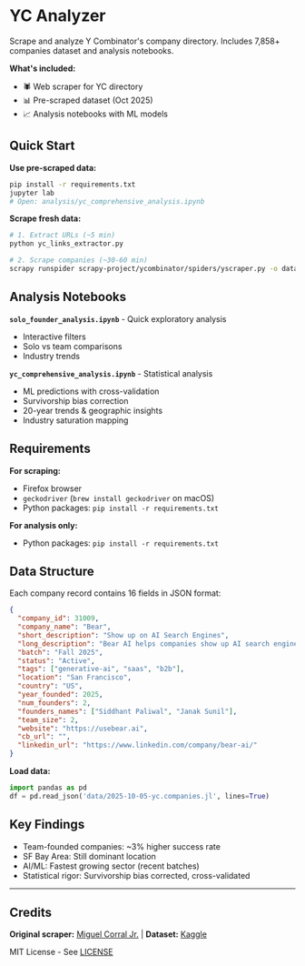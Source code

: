 # YC Analyzer

Scrape and analyze Y Combinator's company directory. Includes 7,858+ companies dataset and analysis notebooks.

**What's included:**
- 🕷️ Web scraper for YC directory
- 📊 Pre-scraped dataset (Oct 2025)
- 📈 Analysis notebooks with ML models

## Quick Start

**Use pre-scraped data:**
```bash
pip install -r requirements.txt
jupyter lab
# Open: analysis/yc_comprehensive_analysis.ipynb
```

**Scrape fresh data:**
```bash
# 1. Extract URLs (~5 min)
python yc_links_extractor.py

# 2. Scrape companies (~30-60 min)
scrapy runspider scrapy-project/ycombinator/spiders/yscraper.py -o data/output.jl --loglevel=ERROR
```

## Analysis Notebooks

**`solo_founder_analysis.ipynb`** - Quick exploratory analysis
- Interactive filters
- Solo vs team comparisons
- Industry trends

**`yc_comprehensive_analysis.ipynb`** - Statistical analysis
- ML predictions with cross-validation
- Survivorship bias correction
- 20-year trends & geographic insights
- Industry saturation mapping

## Requirements

**For scraping:**
- Firefox browser
- `geckodriver` (`brew install geckodriver` on macOS)
- Python packages: `pip install -r requirements.txt`

**For analysis only:**
- Python packages: `pip install -r requirements.txt`

## Data Structure

Each company record contains 16 fields in JSON format:

```json
{
  "company_id": 31009,
  "company_name": "Bear",
  "short_description": "Show up on AI Search Engines",
  "long_description": "Bear AI helps companies show up AI search engines...",
  "batch": "Fall 2025",
  "status": "Active",
  "tags": ["generative-ai", "saas", "b2b"],
  "location": "San Francisco",
  "country": "US",
  "year_founded": 2025,
  "num_founders": 2,
  "founders_names": ["Siddhant Paliwal", "Janak Sunil"],
  "team_size": 2,
  "website": "https://usebear.ai",
  "cb_url": "",
  "linkedin_url": "https://www.linkedin.com/company/bear-ai/"
}
```

**Load data:**
```python
import pandas as pd
df = pd.read_json('data/2025-10-05-yc.companies.jl', lines=True)
```

## Key Findings

- Team-founded companies: ~3% higher success rate
- SF Bay Area: Still dominant location
- AI/ML: Fastest growing sector (recent batches)
- Statistical rigor: Survivorship bias corrected, cross-validated

---

## Credits

**Original scraper:** [Miguel Corral Jr.](https://github.com/corralm) | **Dataset:** [Kaggle](https://www.kaggle.com/datasets/miguelcorraljr/y-combinator-directory)

MIT License - See [LICENSE](./LICENSE)
